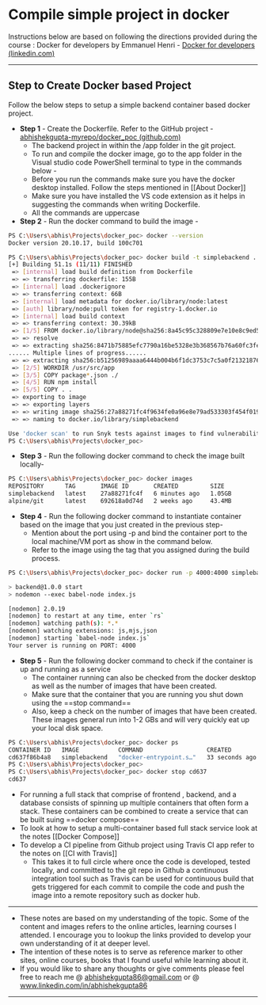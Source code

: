 # Compile simple project in docker
Instructions below are based on following the directions provided during the course :  Docker for developers by Emmanuel Henri - [Docker for developers (linkedin.com)](https://www.linkedin.com/learning/docker-for-developers-14493163/docker-for-developers?autoplay=true&resume=false)

---
## Step to Create Docker based Project
Follow the below steps to setup a simple backend container based docker project.

- **Step 1** - Create the Dockerfile. Refer to the GitHub project - [abhishekgupta-myrepo/docker_poc (github.com)](https://github.com/abhishekgupta-myrepo/docker_poc)
	- The backend project in within the /app folder in the git project.
	- To run and compile the docker image, go to the app folder in the Visual studio code PowerShell terminal to type in the commands below - 
	- Before you run the commands make sure you have the docker desktop installed. Follow the steps mentioned in [[About Docker]]
	- Make sure you have installed the VS code extension as it helps in suggesting the commands when writing Dockerfile.
	- All the commands are uppercase
- **Step 2** - Run the docker command to build the image - 
```bash
PS C:\Users\abhis\Projects\docker_poc> docker --version
Docker version 20.10.17, build 100c701

PS C:\Users\abhis\Projects\docker_poc> docker build -t simplebackend .
[+] Building 51.1s (11/11) FINISHED
 => [internal] load build definition from Dockerfile                                                                      0.1s
 => => transferring dockerfile: 155B                                                                                      0.0s
 => [internal] load .dockerignore                                                                                         0.0s
 => => transferring context: 66B                                                                                          0.0s
 => [internal] load metadata for docker.io/library/node:latest                                                            2.1s
 => [auth] library/node:pull token for registry-1.docker.io                                                               0.0s
 => [internal] load build context                                                                                         0.1s
 => => transferring context: 30.39kB                                                                                      0.0s 
 => [1/5] FROM docker.io/library/node@sha256:8a45c95c328809e7e10e8c9ed5bf8374620d62e52de1df7ef8e71a9596ec8676            30.5s 
 => => resolve 
 => => extracting sha256:8471b75885efc7790a16be5328e3b368567b76a60fc3feabd6869c15e175ee05                                 4.7s 
...... Multiple lines of progress......
 => => extracting sha256:b51256989aaaa6444b004b6f1dc3753c7c5a0f2132187622ee395e1327c36061                                 0.0s 
 => [2/5] WORKDIR /usr/src/app                                                                                            0.5s 
 => [3/5] COPY package*.json ./                                                                                           0.0s 
 => [4/5] RUN npm install                                                                                                16.4s 
 => [5/5] COPY . .                                                                                                        0.0s 
 => exporting to image                                                                                                    1.4s 
 => => exporting layers                                                                                                   1.4s 
 => => writing image sha256:27a88271fc4f9634fe0a96e8e79ad533303f454f01966daa78fa5562931c4760                              0.0s 
 => => naming to docker.io/library/simplebackend                                                                          0.0s 

Use 'docker scan' to run Snyk tests against images to find vulnerabilities and learn how to fix them
PS C:\Users\abhis\Projects\docker_poc>

```
- **Step 3** - Run the following docker command to check the image built locally- 
```bash
PS C:\Users\abhis\Projects\docker_poc> docker images
REPOSITORY      TAG       IMAGE ID       CREATED         SIZE
simplebackend   latest    27a88271fc4f   6 minutes ago   1.05GB
alpine/git      latest    692618a0d74d   2 weeks ago     43.4MB
```
- **Step 4** - Run the following docker command to instantiate container based on the image that you just created in the previous step-
	- Mention about the port using -p and bind the container port to the local machine/VM port as show in the command below.
	- Refer to the image using the tag that you assigned during the build process.
```bash
PS C:\Users\abhis\Projects\docker_poc> docker run -p 4000:4000 simplebackend

> backend@1.0.0 start
> nodemon --exec babel-node index.js

[nodemon] 2.0.19
[nodemon] to restart at any time, enter `rs`
[nodemon] watching path(s): *.*
[nodemon] watching extensions: js,mjs,json
[nodemon] starting `babel-node index.js`
Your server is running on PORT: 4000
```
- **Step 5** - Run the following docker command to check if the container is up and running as a service
	- The container running can also be checked from the docker desktop as well as the number of images that have been created.
	- Make sure that the container that you are running you shut down using the ==stop command==
	- Also, keep a check on the number of images that have been created. These images general run into 1-2 GBs and will very quickly eat up your local disk space.
	
```bash
PS C:\Users\abhis\Projects\docker_poc> docker ps
CONTAINER ID   IMAGE           COMMAND                  CREATED          STATUS          PORTS                    NAMES
cd637f86b4a8   simplebackend   "docker-entrypoint.s…"   33 seconds ago   Up 32 seconds   0.0.0.0:4000->4000/tcp   great_heyrovsky
PS C:\Users\abhis\Projects\docker_poc> 
PS C:\Users\abhis\Projects\docker_poc> docker stop cd637
cd637
```

- For running a full stack that comprise of frontend , backend, and a database consists of spinning up multiple containers that often form a stack. These containers can be combined to create a service that can be built suing ==docker compose==
- To look at how to setup a multi-container based full stack service look at the notes [[Docker Compose]]
- To develop a CI pipeline from Github project using Travis CI app refer to the notes on [[CI with Travis]]
	- This takes it to full circle where once the code is developed, tested locally, and committed to the git repo in Github a continuous integration tool such as Travis can be used for continuous build that gets triggered for each commit to compile the code and push the image into a remote repository such as docker hub.


---
- These notes are based on my understanding of the topic. Some of the content and images refers to the online articles, learning courses I attended. I encourage you to lookup the links provided to develop your own understanding of it at deeper level.
- The intention of these notes is to serve as reference marker to other sites, online courses, books that I found useful while learning about it.
- If you would like to share any thoughts or give comments please feel free to reach me @ abhishekgupta86@gmail.com or @ www.linkedin.com/in/abhishekgupta86
---

